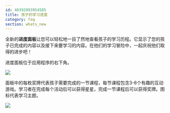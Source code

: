 ```yaml
---
id: 40392093954585
title: 孩子的学习进度
category: faq
section: whats_new
---
```

全新的**进度面板**让您可以轻松地一目了然地查看孩子的学习历程。它显示了您的孩子已完成的内容以及接下来要学习的内容。在他们的学习冒险中，一起庆祝他们取得的进步吧！

进度面板位于应用程序的右下角。

![](https://help.studycat.com/hc/article_attachments/40392758902553)

面板中的每枚奖牌代表孩子需要完成的一节课程，每节课程包含3-6个有趣的互动游戏。学习者在完成每个活动后可以获得星星，完成一节课程后可以获得奖牌。图标代表学习主题。

![](https://help.studycat.com/hc/article_attachments/40392758904601)